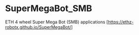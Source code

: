 # SuperMegaBot_SMB
ETH 4 wheel Super Mega Bot (SMB) applications [https://ethz-robotx.github.io/SuperMegaBot/]
